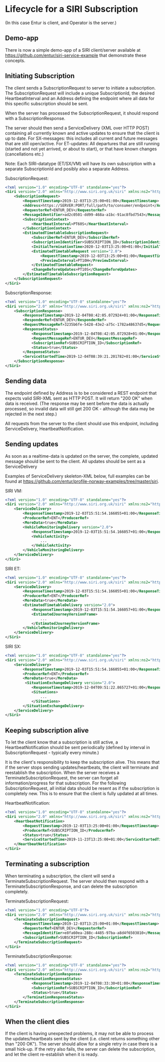 # Lifecycle for a SIRI Subscription

(In this case Entur is client, and Operator is the server.)

## Demo-app
There is now a simple demo-app of a SIRI client/server available at https://github.com/entur/siri-service-example that demonstrate these concepts.

## Initiating Subscription
The client sends a SubscriptionRequest to server to initiate a subscription. The SubscriptionRequest will include a unique SubscriptionId, the desired HeartbeatInterval and an Address defining the endpoint where all data for this specific subscription should be sent. 

When the server has processed the SubscriptionRequest, it should respond with a SubscriptionResponse.

The server should then send a ServiceDelivery (XML over HTTP POST) containing all currently known and active updates to ensure that the client is up to date.
For SX-messages: this includes all current and future messages that are still open/active.
For ET-updates: All departures that are still running (started and not yet arrived, or about to start), or that have known changes (cancellations etc.)

Note: Each SIRI-datatype (ET/SX/VM) will have its own subscription with a separate SubscriptionId and posibly also a separate Address.

SubscriptionRequest:
```xml
<?xml version="1.0" encoding="UTF-8" standalone="yes"?>
<Siri version="2.0" xmlns="http://www.siri.org.uk/siri" xmlns:ns2="http://www.ifopt.org.uk/acsb" xmlns:ns3="http://www.ifopt.org.uk/ifopt" xmlns:ns4="http://datex2.eu/schema/2_0RC1/2_0">
    <SubscriptionRequest>
        <RequestTimestamp>2019-12-03T13:25:00+01:00</RequestTimestamp>
        <Address>https://SERVER:PORT/full/path/to/consumer/endpoint</Address>
        <RequestorRef>ENTUR_DEV</RequestorRef>
        <MessageIdentifier>ad2c0501-dd99-468a-a1bc-91ac8fbd7543</MessageIdentifier>
        <SubscriptionContext>
            <HeartbeatInterval>PT60S</HeartbeatInterval>
        </SubscriptionContext>
        <EstimatedTimetableSubscriptionRequest>
            <SubscriberRef>ENTUR_DEV</SubscriberRef>
            <SubscriptionIdentifier>SUBSCRIPTION_ID</SubscriptionIdentifier>
            <InitialTerminationTime>2020-12-03T13:25:00+01:00</InitialTerminationTime>
            <EstimatedTimetableRequest version="2.0">
                <RequestTimestamp>2019-12-03T13:25:00+01:00</RequestTimestamp>
                <PreviewInterval>PT10H</PreviewInterval>
            </EstimatedTimetableRequest>
            <ChangeBeforeUpdates>PT10S</ChangeBeforeUpdates>
        </EstimatedTimetableSubscriptionRequest>
    </SubscriptionRequest>
</Siri>

```

SubscriptionResponse:
```xml
<?xml version="1.0" encoding="UTF-8" standalone="yes"?>
<Siri version="2.0" xmlns="http://www.siri.org.uk/siri" xmlns:ns2="http://www.ifopt.org.uk/acsb" xmlns:ns3="http://www.ifopt.org.uk/ifopt" xmlns:ns4="http://datex2.eu/schema/2_0RC1/2_0">
	<SubscriptionResponse>
		<ResponseTimestamp>2019-12-04T08:42:05.072924+01:00</ResponseTimestamp>
		<ResponderRef>ENTUR_DEV</ResponderRef>
		<RequestMessageRef>3235b6fe-5428-43e2-a75c-1782a48637d5</RequestMessageRef>
		<ResponseStatus>
			<ResponseTimestamp>2019-12-04T08:42:05.072928+01:00</ResponseTimestamp>
			<RequestMessageRef>ENTUR_DEV</RequestMessageRef>
			<SubscriptionRef>SUBSCRIPTION_ID</SubscriptionRef>
			<Status>true</Status>
		</ResponseStatus>
		<ServiceStartedTime>2019-12-04T08:39:21.201782+01:00</ServiceStartedTime>
	</SubscriptionResponse>
</Siri>
```

## Sending data
The endpoint defined by Address is to be considered a REST endpoint that expects valid SIRI-XML sent as HTTP POST. It will return "200 OK" when data is received. (The response may be sent before the data is actually processed, so invalid data will still get 200 OK - although the data may be rejected in the next step.)

All requests from the server to the client should use this endpoint, including ServiceDelivery, HeartbeatNotification.

## Sending updates
As soon as a realtime-data is updated on the server, the complete, updated message should be sent to the client.
All updates should be sent as a ServiceDelivery

Examples of ServiceDelivery skeleton-XML below, full examples can be found at https://github.com/entur/profile-norway-examples/tree/master/siri.

SIRI VM:
```xml
<?xml version="1.0" encoding="UTF-8" standalone="yes"?>
<Siri version="2.0" xmlns="http://www.siri.org.uk/siri" xmlns:ns2="http://www.ifopt.org.uk/acsb" xmlns:ns4="http://datex2.eu/schema/2_0RC1/2_0" xmlns:ns3="http://www.ifopt.org.uk/ifopt">
    <ServiceDelivery>
        <ResponseTimestamp>2019-12-03T15:51:54.166055+01:00</ResponseTimestamp>
        <ProducerRef>ENT</ProducerRef>
        <MoreData>true</MoreData>
        <VehicleMonitoringDelivery version="2.0">
            <ResponseTimestamp>2019-12-03T15:51:54.166057+01:00</ResponseTimestamp>
            <VehicleActivity>
                ...
            </VehicleActivity>
        </VehicleMonitoringDelivery>
    </ServiceDelivery>
</Siri>
```

SIRI ET:
```xml
<?xml version="1.0" encoding="UTF-8" standalone="yes"?>
<Siri version="2.0" xmlns="http://www.siri.org.uk/siri" xmlns:ns2="http://www.ifopt.org.uk/acsb" xmlns:ns4="http://datex2.eu/schema/2_0RC1/2_0" xmlns:ns3="http://www.ifopt.org.uk/ifopt">
    <ServiceDelivery>
        <ResponseTimestamp>2019-12-03T15:51:54.166055+01:00</ResponseTimestamp>
        <ProducerRef>ENT</ProducerRef>
        <MoreData>true</MoreData>
        <EstimatedTimetableDelivery version="2.0">
            <ResponseTimestamp>2019-12-03T15:51:54.166057+01:00</ResponseTimestamp>
            <EstimatedJourneyVersionFrame>
                ...
            </EstimatedJourneyVersionFrame>
        </VehicleMonitoringDelivery>
    </ServiceDelivery>
</Siri>
```

SIRI SX:
```xml
<?xml version="1.0" encoding="UTF-8" standalone="yes"?>
<Siri version="2.0" xmlns="http://www.siri.org.uk/siri" xmlns:ns2="http://www.ifopt.org.uk/acsb" xmlns:ns4="http://datex2.eu/schema/2_0RC1/2_0" xmlns:ns3="http://www.ifopt.org.uk/ifopt">
    <ServiceDelivery>
        <ResponseTimestamp>2019-12-03T15:51:54.166055+01:00</ResponseTimestamp>
        <ProducerRef>ENT</ProducerRef>
        <MoreData>true</MoreData>
         <SituationExchangeDelivery version="2.0">
            <ResponseTimestamp>2019-12-04T09:51:22.865727+01:00</ResponseTimestamp>
            <Situations>
                ...
            </Situations>
        </SituationExchangeDelivery>
    </ServiceDelivery>
</Siri>
```

## Keeping subscription alive
To let the client know that a subscription is still active, a HeartbeatNotification should be sent periodically (defined by interval in SubscriptionRequest - typically every minute.)

It is the client's responsibility to keep the subscription alive. This means that if the server stops sending updates/heartbeats, the client will terminate and reestablish the subscription. When the server receives a TerminateSubscriptionRequest, the server can forget all information/progress for that subscription. For the following SubscriptionRequest, all initial data should be resent as if the subscription is completely new. This is to ensure that the client is fully updated at all times.

HeartbeatNotification:
```xml
<?xml version="1.0" encoding="UTF-8" standalone="yes"?>
<Siri version="2.0" xmlns="http://www.siri.org.uk/siri" xmlns:ns2="http://www.ifopt.org.uk/acsb" xmlns:ns3="http://www.ifopt.org.uk/ifopt" xmlns:ns4="http://datex2.eu/schema/2_0RC1/2_0">
    <HeartbeatNotification>
        <RequestTimestamp>2019-12-03T13:25:00+01:00</RequestTimestamp>
        <ProducerRef>SUBSCRIPTION_ID</ProducerRef>
        <Status>true</Status>
        <ServiceStartedTime>2019-11-23T13:25:00+01:00</ServiceStartedTime>
    </HeartbeatNotification>
</Siri>
```

## Terminating a subscription
When terminating a subscription, the client will send a TerminateSubscriptionRequest. The server should then respond with a TerminateSubscriptionResponse, and can delete the subscription completely.

TerminateSubscriptionRequest:
```xml
<?xml version="1.0" encoding="UTF-8"?>
<Siri version="2.0" xmlns="http://www.siri.org.uk/siri" xmlns:ns2="http://www.ifopt.org.uk/acsb" xmlns:ns3="http://www.ifopt.org.uk/ifopt" xmlns:ns4="http://datex2.eu/schema/2_0RC1/2_0">
    <TerminateSubscriptionRequest>
        <RequestTimestamp>2019-12-03T13:25:00+01:00</RequestTimestamp>
        <RequestorRef>ENTUR_DEV</RequestorRef>
        <MessageIdentifier>e8fa60ea-288c-4485-97ba-a8d4f6503810</MessageIdentifier>
        <SubscriptionRef>SUBSCRIPTION_ID</SubscriptionRef>
    </TerminateSubscriptionRequest>
</Siri>
```

TerminateSubscriptionResponse:
```xml
<?xml version="1.0" encoding="UTF-8" standalone="yes"?>
<Siri version="2.0" xmlns="http://www.siri.org.uk/siri" xmlns:ns2="http://www.ifopt.org.uk/acsb" xmlns:ns3="http://www.ifopt.org.uk/ifopt" xmlns:ns4="http://datex2.eu/schema/2_0RC1/2_0">
	<TerminateSubscriptionResponse>
		<TerminationResponseStatus>
			<ResponseTimestamp>2019-12-04T08:33:30+01:00</ResponseTimestamp>
			<SubscriptionRef>SUBSCRIPTION_ID</SubscriptionRef>
			<Status>true</Status>
		</TerminationResponseStatus>
	</TerminateSubscriptionResponse>
</Siri>
```

## When the client dies
If the client is having unexpected problems, it may not be able to process the updates/heartbeats sent by the client (i.e. client returns something other than "200 OK"). The server should allow for a single retry in case there is a small hick-up. If the retry also fails, the server can delete the subscription, and let the client re-establish when it is ready.
